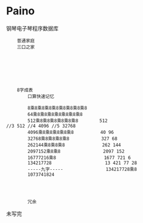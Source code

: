 # Paino
钢琴电子琴程序数据库


        普通家庭
        三口之家







        8字成表
            口算快速记忆
            
            8乘8乘8乘8乘8乘8乘8乘8乘8
            64乘8乘8乘8乘8乘8乘8乘8
            512乘8乘8乘8乘8乘8乘8        512                                      //3 512 //4 4096 //5 32768
            4096乘8乘8乘8乘8乘8          40 96
            32768乘8乘8乘8乘8            327 68
            262144‬乘8乘8乘8              262 144                                 
            2097152乘8乘8                2097 152
            16777216‬乘8                  1677 721 6
            134217728‬                    13 421 77 28 
            -----九字-----                134217728‬乘8
            1073741824‬
            
            
            
            
            冗余
            
            


未写完






